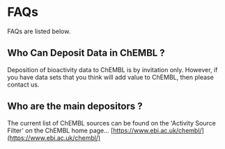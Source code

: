 # FAQs

FAQs are listed below.

## Who Can Deposit Data in ChEMBL ?

Deposition of bioactivity data to ChEMBL is by invitation only. However, if you have data sets that you think will add value to ChEMBL, then please contact us.

## Who are the main depositors ?

The current list of ChEMBL sources can be found on the 'Activity Source Filter' on the ChEMBL home page... [https://www.ebi.ac.uk/chembl/](https://www.ebi.ac.uk/chembl/)

